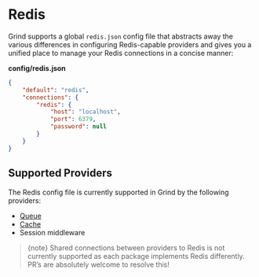 # Redis

Grind supports a global `redis.json` config file that abstracts away  the various differences in configuring Redis-capable providers and gives you a unified place to manage your Redis connections in a concise manner:

**config/redis.json**

```json
{
	"default": "redis",
	"connections": {
		"redis": {
			"host": "localhost",
			"port": 6379,
			"password": null
		}
	}
}
```

## Supported Providers

The Redis config file is currently supported in Grind by the following providers:

- [Queue](queues#configuring)
- [Cache](cache)
- Session middleware

> {note} Shared connections between providers to Redis is not currently supported as each package implements Redis differently.  PR’s are absolutely welcome to resolve this!
